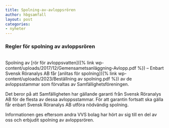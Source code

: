 ```yaml
---
title: Spolning-av-avloppsrören
author: hbgsamfall
layout: post
categories:
- nyheter
---
```

### Regler för spolning av avloppsrören  
<BR>  
Spolning av [rör för avloppsvatten]({% link wp-content/uploads/2017/12/Gemensametsanläggning-Avlopp.pdf %}) – Enbart Svensk Röranalys AB får [anlitas för spolning]({% link wp-content/uploads/2023/Beställning av spolning.pdf %}) av de avloppsstammar som förvaltas av Samfällighetsföreningen.  

Det beror på att Samfälligheten har gällande garanti från Svensk Röranalys AB för de flesta av dessa avloppsstammar. För att garantin fortsatt ska gälla får enbart Svensk Röranalys AB utföra nödvändig spolning.  

Informationen ges eftersom andra VVS bolag har hört av sig till en del av oss och erbjudit spolning av avloppsrören. 
